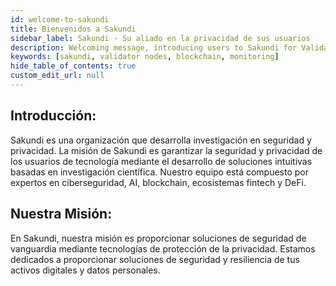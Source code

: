 ```yaml
---
id: welcome-to-sakundi
title: Bienvenidos a Sakundi
sidebar_label: Sakundi - Su aliado en la privacidad de sus usuarios
description: Welcoming message, introducing users to Sakundi for Validator Nodes.
keywords: [sakundi, validator nodes, blockchain, monitoring]
hide_table_of_contents: true
custom_edit_url: null
---
```


## Introducción:

Sakundi es una organización que desarrolla investigación en seguridad y privacidad. La misión de Sakundi es garantizar la seguridad y privacidad de los usuarios de tecnología mediante el desarrollo de soluciones intuitivas basadas en investigación científica. Nuestro equipo está compuesto por expertos en ciberseguridad, AI, blockchain, ecosistemas fintech y DeFi.

## Nuestra Misión:
En Sakundi, nuestra misión es proporcionar soluciones de seguridad de vanguardia mediante tecnologías de protección de la privacidad. Estamos dedicados a proporcionar soluciones de seguridad y resiliencia de tus activos digitales y datos personales.

